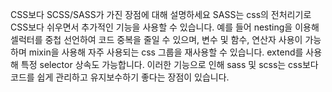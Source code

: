 CSS보다 SCSS/SASS가 가진 장점에 대해 설명하세요
SASS는 css의 전처리기로 CSS보다 쉬우면서 추가적인 기능을 사용할 수 있습니다. 예를 들어 nesting을 이용해 셀럭터를 중첩 선언하여 코드 중복을 줄일 수 있으며, 변수 및 함수, 연산자 사용이 가능하며 mixin을 사용해 자주 사용되는 css 그룹을 재사용할 수 있습니다. extend를 사용해 특정 selector 상속도 가능합니다. 이러한 기능으로 인해 sass 및 scss는 css보다 코드를 쉽게 관리하고 유지보수하기 좋다는 장점이 있습니다.